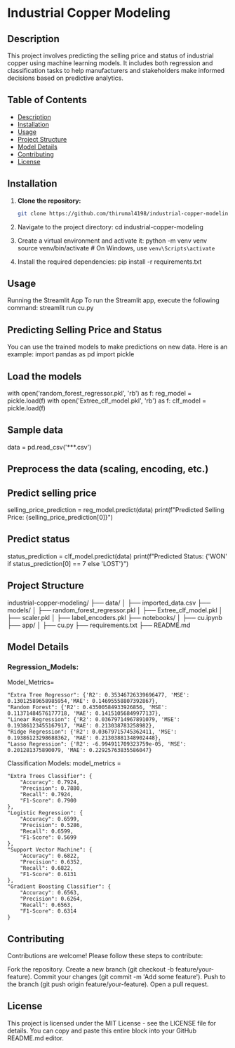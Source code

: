 # Industrial Copper Modeling

## Description
This project involves predicting the selling price and status of industrial copper using machine learning models. It includes both regression and classification tasks to help manufacturers and stakeholders make informed decisions based on predictive analytics.

## Table of Contents
- [Description](#description)
- [Installation](#installation)
- [Usage](#usage)
- [Project Structure](#project-structure)
- [Model Details](#model-details)
- [Contributing](#contributing)
- [License](#license)

## Installation

1. **Clone the repository:**
   ```bash
   git clone https://github.com/thirumal4198/industrial-copper-modeling.git
2. Navigate to the project directory:
cd industrial-copper-modeling

3. Create a virtual environment and activate it:
   python -m venv venv
source venv/bin/activate  # On Windows, use `venv\Scripts\activate`

4. Install the required dependencies:
   pip install -r requirements.txt


## Usage
Running the Streamlit App
To run the Streamlit app, execute the following command:
streamlit run cu.py

## Predicting Selling Price and Status
You can use the trained models to make predictions on new data. Here is an example:
import pandas as pd
import pickle

## Load the models
with open('random_forest_regressor.pkl', 'rb') as f:
    reg_model = pickle.load(f)
with open('Extree_clf_model.pkl', 'rb') as f:
    clf_model = pickle.load(f)

## Sample data
data = pd.read_csv('***.csv')


## Preprocess the data (scaling, encoding, etc.)

## Predict selling price
selling_price_prediction = reg_model.predict(data)
print(f"Predicted Selling Price: {selling_price_prediction[0]}")

## Predict status
status_prediction = clf_model.predict(data)
print(f"Predicted Status: {'WON' if status_prediction[0] == 7 else 'LOST'}")


## Project Structure
industrial-copper-modeling/
├── data/
│   ├── imported_data.csv
├── models/
│   ├── random_forest_regressor.pkl
│   ├── Extree_clf_model.pkl
│   ├── scaler.pkl
│   ├── label_encoders.pkl
├── notebooks/
│   ├── cu.ipynb
├── app/
│   ├── cu.py
├── requirements.txt
├── README.md



## Model Details
### Regression_Models:
Model_Metrics= 
    
    "Extra Tree Regressor": {'R2': 0.35346726339696477, 'MSE': 0.13012589658985954,'MAE': 0.14695558807392867},
    "Random Forest": {'R2': 0.43500584933926856, 'MSE': 0.11371484576177718, 'MAE': 0.14151056849977137},
    "Linear Regression": {'R2': 0.03679714967891079, 'MSE': 0.19386123455167917, 'MAE': 0.213038783258982},
    "Ridge Regression": {'R2': 0.03679715745362411, 'MSE': 0.19386123298688362, 'MAE': 0.21303881348902448},
    "Lasso Regression": {'R2': -6.994911709323759e-05, 'MSE': 0.201281375890079, 'MAE': 0.22925763835586047}



Classification Models:
model_metrics = 

    "Extra Trees Classifier": {
        "Accuracy": 0.7924,
        "Precision": 0.7880,
        "Recall": 0.7924,
        "F1-Score": 0.7900
    },
    "Logistic Regression": {
        "Accuracy": 0.6599,
        "Precision": 0.5286,
        "Recall": 0.6599,
        "F1-Score": 0.5699
    },
    "Support Vector Machine": {
        "Accuracy": 0.6822,
        "Precision": 0.6352,
        "Recall": 0.6822,
        "F1-Score": 0.6131
    },
    "Gradient Boosting Classifier": {
        "Accuracy": 0.6563,
        "Precision": 0.6264,
        "Recall": 0.6563,
        "F1-Score": 0.6314
    }

## Contributing
Contributions are welcome! Please follow these steps to contribute:

Fork the repository.
Create a new branch (git checkout -b feature/your-feature).
Commit your changes (git commit -m 'Add some feature').
Push to the branch (git push origin feature/your-feature).
Open a pull request.


## License
This project is licensed under the MIT License - see the LICENSE file for details.
You can copy and paste this entire block into your GitHub README.md editor.

